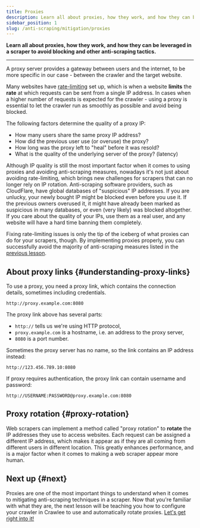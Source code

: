 ```yaml
---
title: Proxies
description: Learn all about proxies, how they work, and how they can be leveraged in a scraper to avoid blocking and other anti-scraping tactics.
sidebar_position: 1
slug: /anti-scraping/mitigation/proxies
---
```


**Learn all about proxies, how they work, and how they can be leveraged in a scraper to avoid blocking and other anti-scraping tactics.**

---

A proxy server provides a gateway between users and the internet, to be more specific in our case - between the crawler and the target website.

Many websites have [rate-limiting](../techniques/rate_limiting.md) set up, which is when a website **limits** the **rate** at which requests can be sent from a single IP address. In cases when a higher number of requests is expected for the crawler - using a proxy is essential to let the crawler run as smoothly as possible and avoid being blocked.

The following factors determine the quality of a proxy IP:

- How many users share the same proxy IP address?
- How did the previous user use (or overuse) the proxy?
- How long was the proxy left to "heal" before it was resold?
- What is the quality of the underlying server of the proxy? (latency)

Although IP quality is still the most important factor when it comes to using proxies and avoiding anti-scraping measures, nowadays it's not just about avoiding rate-limiting, which brings new challenges for scrapers that can no longer rely on IP rotation. Anti-scraping software providers, such as CloudFlare, have global databases of "suspicious" IP addresses. If you are unlucky, your newly bought IP might be blocked even before you use it. If the previous owners overused it, it might have already been marked as suspicious in many databases, or even (very likely) was blocked altogether. If you care about the quality of your IPs, use them as a real user, and any website will have a hard time banning them completely.

Fixing rate-limiting issues is only the tip of the iceberg of what proxies can do for your scrapers, though. By implementing proxies properly, you can successfully avoid the majority of anti-scraping measures listed in the [previous lesson](../index.md).

## About proxy links {#understanding-proxy-links}

To use a proxy, you need a proxy link, which contains the connection details, sometimes including credentials.

```text
http://proxy.example.com:8080
```

The proxy link above has several parts:

- `http://` tells us we're using HTTP protocol,
- `proxy.example.com` is a hostname, i.e. an address to the proxy server,
- `8080` is a port number.

Sometimes the proxy server has no name, so the link contains an IP address instead:

```text
http://123.456.789.10:8080
```

If proxy requires authentication, the proxy link can contain username and password:

```text
http://USERNAME:PASSWORD@proxy.example.com:8080
```

## Proxy rotation {#proxy-rotation}

Web scrapers can implement a method called "proxy rotation" to **rotate** the IP addresses they use to access websites. Each request can be assigned a different IP address, which makes it appear as if they are all coming from different users in different location. This greatly enhances performance, and is a major factor when it comes to making a web scraper appear more human.

## Next up {#next}

Proxies are one of the most important things to understand when it comes to mitigating anti-scraping techniques in a scraper. Now that you're familiar with what they are, the next lesson will be teaching you how to configure your crawler in Crawlee to use and automatically rotate proxies. [Let's get right into it!](./using_proxies.md)
